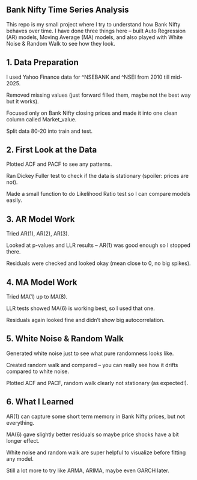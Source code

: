 ## Bank Nifty Time Series Analysis

This repo is my small project where I try to understand how Bank Nifty behaves over time.
I have done three things here – built Auto Regression (AR) models, Moving Average (MA) models, and also played with White Noise & Random Walk to see how they look.

## 1. Data Preparation

I used Yahoo Finance data for ^NSEBANK and ^NSEI from 2010 till mid-2025.

Removed missing values (just forward filled them, maybe not the best way but it works).

Focused only on Bank Nifty closing prices and made it into one clean column called Market_value.

Split data 80-20 into train and test.

## 2. First Look at the Data

Plotted ACF and PACF to see any patterns.

Ran Dickey Fuller test to check if the data is stationary (spoiler: prices are not).

Made a small function to do Likelihood Ratio test so I can compare models easily.

## 3. AR Model Work

Tried AR(1), AR(2), AR(3).

Looked at p-values and LLR results – AR(1) was good enough so I stopped there.

Residuals were checked and looked okay (mean close to 0, no big spikes).

## 4. MA Model Work

Tried MA(1) up to MA(8).

LLR tests showed MA(6) is working best, so I used that one.

Residuals again looked fine and didn’t show big autocorrelation.

## 5. White Noise & Random Walk

Generated white noise just to see what pure randomness looks like.

Created random walk and compared – you can really see how it drifts compared to white noise.

Plotted ACF and PACF, random walk clearly not stationary (as expected!).

## 6. What I Learned

AR(1) can capture some short term memory in Bank Nifty prices, but not everything.

MA(6) gave slightly better residuals so maybe price shocks have a bit longer effect.

White noise and random walk are super helpful to visualize before fitting any model.

Still a lot more to try like ARMA, ARIMA, maybe even GARCH later.
